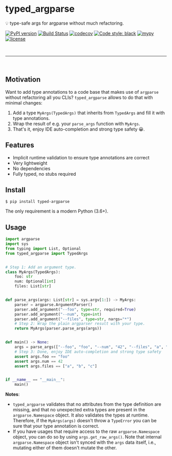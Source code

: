# typed_argparse


💡 type-safe args for argparse without much refactoring.


[![PyPI version](https://badge.fury.io/py/typed_argparse.svg)](https://badge.fury.io/py/typed_argparse)
[![Build Status](https://github.com/bluenote10/typed_argparse/workflows/ci/badge.svg)](https://github.com/bluenote10/typed_argparse/actions?query=workflow%3Aci)
[![codecov](https://codecov.io/gh/bluenote10/typed_argparse/branch/master/graph/badge.svg?token=6I98R2661Z)](https://codecov.io/gh/bluenote10/typed_argparse)
[![Code style: black](https://img.shields.io/badge/code%20style-black-000000.svg)](https://github.com/psf/black)
[![mypy](https://img.shields.io/badge/mypy-strict-blue)](http://mypy-lang.org/)
[![license](https://img.shields.io/github/license/mashape/apistatus.svg)](LICENSE)


<br>

---

<br>

## Motivation

Want to add type annotations to a code base that makes use of `argparse` without refactoring all you CLIs?
`typed_argparse` allows to do that with minimal changes:

1. Add a type `MyArgs(TypedArgs)` that inherits from `TypedArgs` and fill it with type annotations.
2. Wrap the result of e.g. your `parse_args` function with `MyArgs`.
3. That's it, enjoy IDE auto-completion and strong type safety 😀.


## Features

- Implicit runtime validation to ensure type annotations are correct
- Very lightweight
- No dependencies
- Fully typed, no stubs required


## Install

```console
$ pip install typed-argparse
```

The only requirement is a modern Python (3.6+).


## Usage

```python
import argparse
import sys
from typing import List, Optional
from typed_argparse import TypedArgs


# Step 1: Add an argument type.
class MyArgs(TypedArgs):
    foo: str
    num: Optional[int]
    files: List[str]


def parse_args(args: List[str] = sys.argv[1:]) -> MyArgs:
    parser = argparse.ArgumentParser()
    parser.add_argument("--foo", type=str, required=True)
    parser.add_argument("--num", type=int)
    parser.add_argument("--files", type=str, nargs="*")
    # Step 2: Wrap the plain argparser result with your type.
    return MyArgs(parser.parse_args(args))


def main() -> None:
    args = parse_args(["--foo", "foo", "--num", "42", "--files", "a", "b", "c"])
    # Step 3: Done, enjoy IDE auto-completion and strong type safety
    assert args.foo == "foo"
    assert args.num == 42
    assert args.files == ["a", "b", "c"]


if __name__ == "__main__":
    main()
```

**Notes**:

- `typed_argparse` validates that no attributes from the type definition are missing, and that
  no unexpected extra types are present in the `argparse.Namespace` object. It also validates
  the types at runtime. Therefore, if the `MyArgs(args)` doesn't throw a `TypeError` you can
  be sure that your type annotation is correct.
- If you have usages that require access to the raw `argparse.Namespace` object, you can do 
  so by using `args.get_raw_args()`. Note that internal `argparse.Namespace` object isn't
  synced with the `args` data itself, i.e., mutating either of them doesn't mutate the other.
  
  